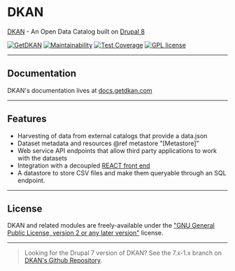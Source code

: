 # DKAN
[DKAN](https://getdkan.com) - An Open Data Catalog built on [Drupal 8](https://www.drupal.org/documentation)

[![GetDKAN](https://circleci.com/gh/GetDKAN/dkan/tree/2.x.svg?style=svg)](https://circleci.com/gh/GetDKAN/dkan/tree/2.x)
[![Maintainability](https://api.codeclimate.com/v1/badges/a02bf3362b94749579a1/maintainability)](https://codeclimate.com/github/GetDKAN/dkan/maintainability)
[![Test Coverage](https://api.codeclimate.com/v1/badges/a02bf3362b94749579a1/test_coverage)](https://codeclimate.com/github/GetDKAN/dkan/test_coverage)
[![GPL license](https://img.shields.io/badge/License-GPL(>=2)-blue.svg)](http://www.gnu.org/licenses/gpl.html)

---

## Documentation
DKAN's documentation lives at [docs.getdkan.com](https://docs.getdkan.com/)

---

## Features

- Harvesting of data from external catalogs that provide a data.json
- Dataset metadata and resources @ref metastore "[Metastore]"
- Web service API endpoints that allow third party applications to work with the datasets
- Integration with a decoupled [REACT front end](https://github.com/getdkan/data-catalog-frontend)
- A datastore to store CSV files and make them queryable through an SQL endpoint.

---

## License

DKAN and related modules are freely-available under the ["GNU General Public License, version 2 or any later version"](https://www.gnu.org/licenses/old-licenses/gpl-2.0.en.html) license.

---

> Looking for the Drupal 7 version of DKAN? See the 7.x-1.x branch on [DKAN's Github Repository](https://github.com/GetDKAN/dkan/tree/7.x-1.x).

